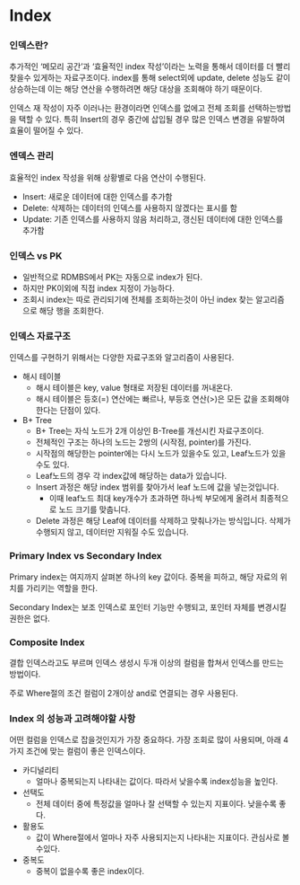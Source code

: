 # Index

### 인덱스란?

추가적인 ‘메모리 공간’과 ‘효율적인 index 작성’이라는 노력을 통해서 데이터를 더 빨리 찾을수 있게하는 자료구조이다. index를 통해 select외에 update, delete 성능도 같이 상승하는데 이는 해당 연산을 수행하려면 해당 대상을 조회해야 하기 때문이다.

인덱스 재 작성이 자주 이러나는 환경이라면 인덱스를 없에고 전체 조회를 선택하는방법을 택할 수 있다. 특히 Insert의 경우 중간에 삽입될 경우 많은 인덱스 변경을 유발하여 효율이 떨어질 수 있다.

### 엔덱스 관리

효율적인 index 작성을 위해 상황별로 다음 연산이 수행된다.

- Insert: 새로운 데이터에 대한 인덱스를 추가함
- Delete: 삭제하는 데이터의 인덱스를 사용하지 않겠다는 표시를 함
- Update: 기존 인덱스를 사용하지 않음 처리하고, 갱신된 데이터에 대한 인덱스를 추가함

### 인덱스 vs PK

- 일반적으로 RDMBS에서 PK는 자동으로 index가 된다.
- 하지만 PK이외에 직접 index 지정이 가능하다.
- 조회시 index는 따로 관리되기에 전체를 조회하는것이 아닌 index 찾는 알고리즘으로 해당 행을 조회한다.

### 인덱스 자료구조

인덱스를 구현하기 위해서는 다양한 자료구조와 알고리즘이 사용된다.

- 해시 테이블
  - 해시 테이블은 key, value 형태로 저장된 데이터를 꺼내온다.
  - 해시 테이블은 등호(=) 연산에는 빠르나, 부등호 연산(>)은 모든 값을 조회해야 한다는 단점이 있다.
- B+ Tree
  - B+ Tree는 자식 노드가 2개 이상인 B-Tree를 개선시킨 자료구조이다.
  - 전체적인 구조는 하나의 노드는 2쌍의 (시작점, pointer)를 가진다.
  - 시작점의 해당한는 pointer에는 다시 노드가 있을수도 있고, Leaf노드가 있을수도 있다.
  - Leaf노드의 경우 각 index값에 해당하는 data가 있습니다.
  - Insert 과정은 해당 index 범위를 찾아가서 leaf 노드에 값을 넣는것입니다.
    - 이때 leaf노드 최대 key개수가 초과하면 하나씩 부모에게 올려서 최종적으로 노드 크기를 맞춥니다.
  - Delete 과정은 해당 Leaf에 데이터를 삭제하고 맞춰나가는 방식입니다. 삭제가 수행되지 않고, 데이터만 지워질 수도 있습니다.

### Primary Index vs Secondary Index

Primary index는 여지까지 살펴본 하나의 key 값이다. 중복을 피하고,  해당 자료의 위치를 가리키는 역할을 한다.

Secondary Index는 보조 인덱스로 포인터 기능만 수행되고, 포인터 자체를 변경시킬 권한은 없다.

### Composite Index

결합 인덱스라고도 부르며 인덱스 생성시 두개 이상의 컬럼을 합쳐서 인덱스를 만드는 방법이다.

주로 Where절의 조건 컬럼이 2개이상 and로 연결되는 경우 사용된다.

### Index 의 성능과 고려해야할 사항

어떤 컬럼을 인덱스로 잡을것인지가 가장 중요하다. 가장 조회로 많이 사용되며, 아래 4가지 조건에 맞는 컬럼이 좋은 인덱스이다.

- 카디널리티
  - 얼마나 중복되는지 나타내는 값이다. 따라서 낮을수록 index성능을 높인다.
- 선택도
  - 전체 데이터 중에 특정값을 얼마나 잘 선택할 수 있는지 지표이다. 낮을수록 좋다.
- 활용도
  - 값이 Where절에서 얼마나 자주 사용되지는지 나타내는 지표이다. 관심사로 볼수있다.
- 중복도
  - 중복이 없을수록 좋은 index이다.
